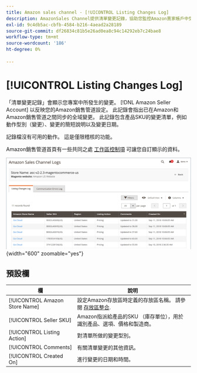 ```yaml
---
title: Amazon sales channel - [!UICONTROL Listing Changes Log]
description: AmazonSales Channel提供清單變更記錄，協助您監控Amazon賣家帳戶中受影響的變更。
exl-id: 9c4db5ac-cbfb-4584-b216-4aead2a28189
source-git-commit: df26834c81b5e26ad0ea8c94c14292eb7c24bae8
workflow-type: tm+mt
source-wordcount: '186'
ht-degree: 0%

---
```


# [!UICONTROL Listing Changes Log]

「清單變更記錄」會顯示您專案中所發生的變更。 [!DNL Amazon Seller Account] 以反映您的Amazon銷售管道設定。 此記錄會指出已在Amazon和Amazon銷售管道之間同步的全域變更。 此記錄包含產品SKU的變更清單，例如動作型別（變更）、變更的簡短說明以及變更日期。

記錄檔沒有可用的動作。 這是僅限稽核的功能。

Amazon銷售管道首頁有一些共同之處 [工作區控制項](./workspace-controls.md) 可讓您自訂顯示的資料。

![列出變更記錄](assets/amazon-listing-changes-log.png){width="600" zoomable="yes"}

## 預設欄

| 欄 | 說明 |
|--- |--- |
| [!UICONTROL Amazon Store Name] | 設定Amazon存放區時定義的存放區名稱。 請參閱 [存放區整合](./store-integration.md). |
| [!UICONTROL Seller SKU] | Amazon指派給產品的SKU （庫存單位），用於識別產品、選項、價格和製造商。 |
| [!UICONTROL Listing Action] | 對清單所做的變更型別。 |
| [!UICONTROL Comments] | 有關清單變更的其他資訊。 |
| [!UICONTROL Created On] | 進行變更的日期和時間。 |
